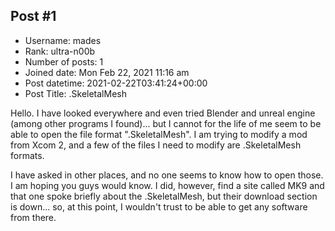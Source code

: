 ## Post #1
- Username: mades
- Rank: ultra-n00b
- Number of posts: 1
- Joined date: Mon Feb 22, 2021 11:16 am
- Post datetime: 2021-02-22T03:41:24+00:00
- Post Title: .SkeletalMesh

Hello. I have looked everywhere and even tried Blender and unreal engine (among other programs I found)... but I cannot for the life of me seem to be able to open the file format ".SkeletalMesh". I am trying to modify a mod from Xcom 2, and a few of the files I need to modify are .SkeletalMesh formats.

I have asked in other places, and no one seems to know how to open those. I am hoping you guys would know. I did, however, find a site called MK9 and that one spoke briefly about the .SkeletalMesh, but their download section is down... so,  at this point, I wouldn't trust to be able to get any software from there.
